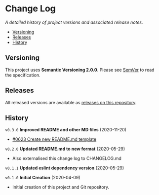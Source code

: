 # Change Log  <!-- omit in toc -->

_A detailed history of project versions and associated release notes._

- [Versioning](#versioning)
- [Releases](#releases)
- [History](#history)

## Versioning

This project uses **Semantic Versioning 2.0.0**. Please see [SemVer](https://semver.org/) to read the specification.

## Releases

All released versions are available as [releases on this repository](https://github.com/tforster/git-new/releases).

## History

`v0.3.0` **Improved README and other MD files** (2020-11-20)

- [#0623 Create new README.md template](https://dev.azure.com/techsmarts/TechSmarts/_workitems/edit/623)

`v0.2.0` **Updated README.md to new format** (2020-05-29)

- Also externalised this change log to CHANGELOG.md

`v0.1.1` **Updated eslint dependency version** (2020-05-29)

`v0.1.0` **Initial Creation** (2020-04-09)

- Initial creation of this project and Git repository.
